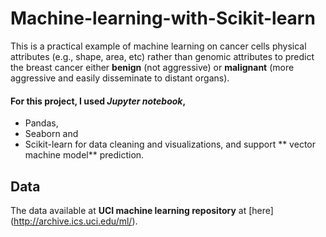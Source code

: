 # Machine-learning-with-Scikit-learn

This is a practical example of machine learning on cancer cells physical attributes (e.g., shape, area, etc) rather than genomic attributes to predict the breast cancer either **benign** (not aggressive) or **malignant** (more aggressive and easily disseminate to distant organs). 

#### For this project, I used _Jupyter notebook_, 

* Pandas, 
* Seaborn and 
* Scikit-learn for data cleaning and visualizations, and support ** vector machine model** prediction. 

## Data

The data available at **UCI machine learning repository** at [here] (http://archive.ics.uci.edu/ml/).
